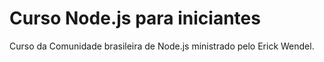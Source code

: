 # Curso Node.js para iniciantes

Curso da Comunidade brasileira de Node.js ministrado pelo Erick Wendel.